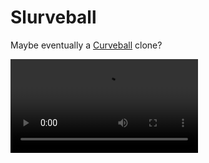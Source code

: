 # Slurveball

Maybe eventually a [Curveball](https://www.crazygames.com/game/curveball) clone?

![Demo](demo.webm.mov)
